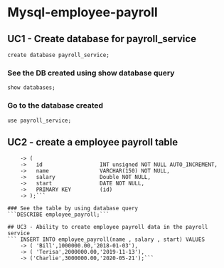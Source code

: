 # Mysql-employee-payroll
## UC1 - Create database for payroll_service
```create database payroll_service;```

### See the DB created using show database query
```show databases;```

### Go to the database created
```use payroll_service;```

## UC2 - create a employee payroll table
```CREATE TABLE employee_payroll
    -> (
    ->   id                  INT unsigned NOT NULL AUTO_INCREMENT,
    ->   name                VARCHAR(150) NOT NULL,
    ->   salary              Double NOT NULL,
    ->   start               DATE NOT NULL,
    ->   PRIMARY KEY         (id)
    -> );```

### See the table by using database query
```DESCRIBE employee_payroll;```

## UC3 - Ability to create employee payroll data in the payroll service
``` INSERT INTO employee_payroll(name , salary , start) VALUES
    -> ( 'Bill',1000000.00,'2018-01-03'),
    -> ( 'Terisa',2000000.00,'2019-11-13'),
    -> ('Charlie',3000000.00,'2020-05-21');```

